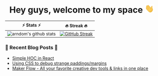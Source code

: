 <h1 align ="center"> Hey guys, welcome to my space <img src="https://raw.githubusercontent.com/ABSphreak/ABSphreak/master/gifs/Hi.gif" width="30px"> </h1>

⚡ Stats ⚡            |  🔥 Streak 🔥
:-------------------------:|:-------------------------:
![arndom's github stats](https://github-readme-stats.vercel.app/api?username=arndom&show_icons=true&count_private=true&hide_border=true&title_color=70a5fd&icon_color=bf91f3&text_color=38bdae&bg_color=0d1117) |  [![GitHub Streak](http://github-readme-streak-stats.herokuapp.com?user=arndom&theme=tokyonight_duo&hide_border=true&background=0D1117)](https://git.io/streak-stats)


### 📜 Recent Blog Posts 📜
<!-- BLOG-POST-LIST:START -->
- [Simple HOC in React](https://arndom.hashnode.dev/simple-hoc-in-react)
- [Using CSS to debug strange paddings/margins](https://arndom.hashnode.dev/using-css-to-debug-strange-paddingsmargins)
- [Maker Flow - All your favorite creative dev tools & links in one place](https://arndom.hashnode.dev/maker-flow-all-your-favorite-creative-dev-tools-and-links-in-one-place)
<!-- BLOG-POST-LIST:END -->


